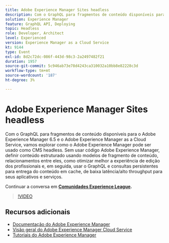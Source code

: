 ```yaml
---
title: Adobe Experience Manager Sites headless
description: Com o GraphQL para fragmentos de conteúdo disponíveis para o Adobe Experience Manager 6.5 e o Adobe Experience Manager as a Cloud Service, vamos explorar como o Adobe Experience Manager pode ser usado como CMS headless. Sem usar código Adobe Experience Manager, definir conteúdo estruturado usando modelos de fragmento de conteúdo, relacionamentos entre eles, como otimizar melhor a experiência de edição dos profissionais e, em seguida, usar o GraphQL e consultas persistentes para entrega do conteúdo em cache, de baixa latência/alto throughput para seus aplicativos e serviços.
solution: Experience Manager
feature: GraphQL API, Deploying
topic: Headless
role: Developer, Architect
level: Experienced
version: Experience Manager as a Cloud Service
kt: 9144
type: Event
exl-id: 8d2c72dc-086f-443d-98c3-2a2497482f21
duration: 1957
source-git-commit: 5c946ab73e78d4243ca310032a10bb8e82228c3d
workflow-type: tm+mt
source-wordcount: '187'
ht-degree: 3%

---
```


# Adobe Experience Manager Sites headless

Com o GraphQL para fragmentos de conteúdo disponíveis para o Adobe Experience Manager 6.5 e o Adobe Experience Manager as a Cloud Service, vamos explorar como o Adobe Experience Manager pode ser usado como CMS headless. Sem usar código Adobe Experience Manager, definir conteúdo estruturado usando modelos de fragmento de conteúdo, relacionamentos entre eles, como otimizar melhor a experiência de edição dos profissionais e, em seguida, usar o GraphQL e consultas persistentes para entrega do conteúdo em cache, de baixa latência/alto throughput para seus aplicativos e serviços.

Continuar a conversa em **[Comunidades Experience League](https://adobe.ly/39H5BWo).**

>[!VIDEO](https://video.tv.adobe.com/v/337576/?quality=12&learn=on&hidetitle=true)

## Recursos adicionais

- [Documentação do Adobe Experience Manager](https://experienceleague.adobe.com/docs/experience-manager-cloud-service.html?lang=pt-BR)
- [Visão geral do Adobe Experience Manager Cloud Service](https://experienceleague.adobe.com/docs/experience-manager-cloud-service/overview/home.html?lang=pt-BR)
- [Tutoriais do Adobe Experience Manager](https://experienceleague.adobe.com/docs/experience-manager-tutorials.html?lang=pt-BR)
